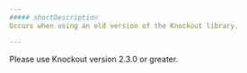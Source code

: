 ```yaml
---
##### shortDescription
Occurs when using an old version of the Knockout library.

---
```

Please use Knockout version 2.3.0 or greater.